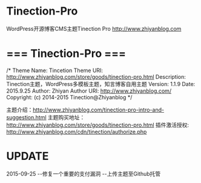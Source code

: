 # Tinection-Pro
WordPress开源博客CMS主题Tinection Pro http://www.zhiyanblog.com

# === Tinection-Pro ===
/*
Theme Name: Tincetion
Theme URI: http://www.zhiyanblog.com/store/goods/tinection-pro.html
Description: Tinection主题，WordPress多模板主题，知言博客自用主题
Version: 1.1.9
Date: 2015.9.25
Author: Zhiyan
Author URI: http://www.zhiyanblog.com/
Copyright: (c) 2014-2015 Tinection@Zhiyanblog
*/

主题介绍：http://www.zhiyanblog.com/tinection-pro-intro-and-suggestion.html
主题购买地址：http://www.zhiyanblog.com/store/goods/tinection-pro.html
插件激活授权: http://www.zhiyanblog.com/cdn/tinection/authorize.php

# UPDATE

2015-09-25
--修复一个重要的支付漏洞
--上传主题至Github托管